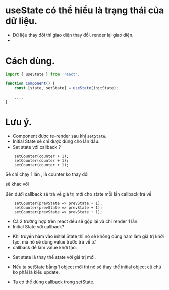 # useState có thể hiểu là trạng thái của dữ liệu.
- Dữ liệu thay đổi thì giao diện thay đổi. render lại giao diện.
-

# Cách dùng.

``` jsx 
import { useState } from 'react';

function Component() {
    const [state, setState] = useState(initState);

    ....
}

``` 

# Lưu ý.

- Component được re-render sau khi `setState`.
- Initial State sẽ chỉ được dùng cho lần đầu.
- Set state với callback ?



```
    setCounter(counter + 1); 
    setCounter(counter + 1); 
    setCounter(counter + 1); 

```

Sẽ chỉ chạy 1 lần , là counter ko thay đổi

sẽ khác với 

Bên dưới callback sẽ trả về giá trị mới cho state mỗi lần callback trả về


```
    setCounter(prevState => prevState + 1); 
    setCounter(prevState => prevState + 1); 
    setCounter(prevState => prevState + 1); 

```
- Cả 2 trường hợp trên react đều sẽ gộp lại và chỉ render 1 lần.
- Initial State với callback?

+ Khi truyền hàm vào initial State thì nó sẽ không dùng hàm làm giá trị khởi tạo. mà nó sẽ dùng value trước trả về từ 
+ callback để làm value khởi tạo.

- Set state là thay thế state với giá trị mới.

- Nếu ta setState bằng 1 object mới thì nó sẽ thay thế initial object cũ chứ ko phải là kiểu update.

- Ta có thể dùng callback trong setState.